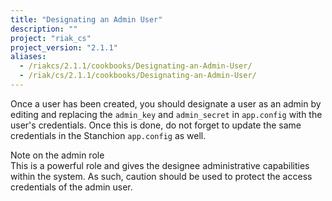 ```yaml
---
title: "Designating an Admin User"
description: ""
project: "riak_cs"
project_version: "2.1.1"
aliases:
  - /riakcs/2.1.1/cookbooks/Designating-an-Admin-User/
  - /riak/cs/2.1.1/cookbooks/Designating-an-Admin-User/
---
```


Once a user has been created, you should designate a user as an admin by
editing and replacing the `admin_key` and `admin_secret` in `app.config`
with the user's credentials. Once this is done, do not forget to update
the same credentials in the Stanchion `app.config` as well.

<div class="note">
<div class="title">Note on the admin role</div>
This is a powerful role and gives the designee administrative
capabilities within the system. As such, caution should be used to
protect the access credentials of the admin user.
</div>
